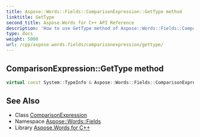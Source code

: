 ```yaml
---
title: Aspose::Words::Fields::ComparisonExpression::GetType method
linktitle: GetType
second_title: Aspose.Words for C++ API Reference
description: 'How to use GetType method of Aspose::Words::Fields::ComparisonExpression class in C++.'
type: docs
weight: 5000
url: /cpp/aspose.words.fields/comparisonexpression/gettype/
---
```

## ComparisonExpression::GetType method




```cpp
virtual const System::TypeInfo & Aspose::Words::Fields::ComparisonExpression::GetType() const override
```

## See Also

* Class [ComparisonExpression](../)
* Namespace [Aspose::Words::Fields](../../)
* Library [Aspose.Words for C++](../../../)
